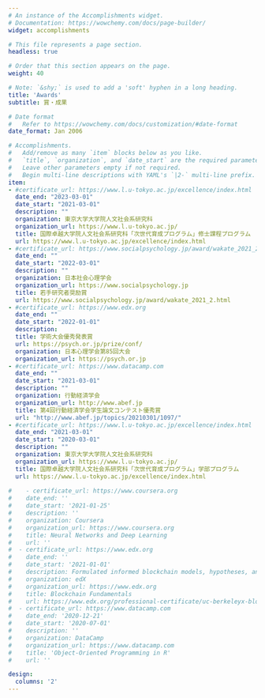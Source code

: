 ```yaml
---
# An instance of the Accomplishments widget.
# Documentation: https://wowchemy.com/docs/page-builder/
widget: accomplishments

# This file represents a page section.
headless: true

# Order that this section appears on the page.
weight: 40

# Note: `&shy;` is used to add a 'soft' hyphen in a long heading.
title: 'Awards'
subtitle: 賞・成果

# Date format
#   Refer to https://wowchemy.com/docs/customization/#date-format
date_format: Jan 2006

# Accomplishments.
#   Add/remove as many `item` blocks below as you like.
#   `title`, `organization`, and `date_start` are the required parameters.
#   Leave other parameters empty if not required.
#   Begin multi-line descriptions with YAML's `|2-` multi-line prefix.
item:
- #certificate_url: https://www.l.u-tokyo.ac.jp/excellence/index.html
  date_end: "2023-03-01"
  date_start: "2021-03-01"
  description: ""
  organization: 東京大学大学院人文社会系研究科
  organization_url: https://www.l.u-tokyo.ac.jp/
  title: 国際卓越大学院人文社会系研究科「次世代育成プログラム」修士課程プログラム
  url: https://www.l.u-tokyo.ac.jp/excellence/index.html
- #certificate_url: https://www.socialpsychology.jp/award/wakate_2021_2.html
  date_end: ""
  date_start: "2022-03-01"
  description: ""
  organization: 日本社会心理学会
  organization_url: https://www.socialpsychology.jp
  title: 若手研究者奨励賞
  url: https://www.socialpsychology.jp/award/wakate_2021_2.html
- #certificate_url: https://www.edx.org
  date_end: ""
  date_start: "2022-01-01"
  description: 
  title: 学術大会優秀発表賞
  url: https://psych.or.jp/prize/conf/
  organization: 日本心理学会第85回大会
  organization_url: https://psych.or.jp
- #certificate_url: https://www.datacamp.com
  date_end: ""
  date_start: "2021-03-01"
  description: ""
  organization: 行動経済学会
  organization_url: http://www.abef.jp
  title: 第4回行動経済学会学生論文コンテスト優秀賞
  url: "http://www.abef.jp/topics/20210301/1097/"
- #certificate_url: https://www.l.u-tokyo.ac.jp/excellence/index.html
  date_end: "2021-03-01"
  date_start: "2020-03-01"
  description: ""
  organization: 東京大学大学院人文社会系研究科
  organization_url: https://www.l.u-tokyo.ac.jp/
  title: 国際卓越大学院人文社会系研究科「次世代育成プログラム」学部プログラム
  url: https://www.l.u-tokyo.ac.jp/excellence/index.html
  
#    - certificate_url: https://www.coursera.org
#    date_end: ''
#    date_start: '2021-01-25'
#    description: ''
#    organization: Coursera
#    organization_url: https://www.coursera.org
#    title: Neural Networks and Deep Learning
#    url: ''
#  - certificate_url: https://www.edx.org
#    date_end: ''
#    date_start: '2021-01-01'
#    description: Formulated informed blockchain models, hypotheses, and use cases.
#    organization: edX
#    organization_url: https://www.edx.org
#    title: Blockchain Fundamentals
#    url: https://www.edx.org/professional-certificate/uc-berkeleyx-blockchain-fundamentals
#  - certificate_url: https://www.datacamp.com
#    date_end: '2020-12-21'
#    date_start: '2020-07-01'
#    description: ''
#    organization: DataCamp
#    organization_url: https://www.datacamp.com
#    title: 'Object-Oriented Programming in R'
#    url: ''

design:
  columns: '2'
---
```

